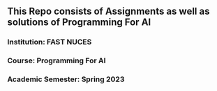 ## This Repo consists of Assignments as well as solutions of Programming For AI 
### Institution: FAST NUCES
### Course: Programming For AI 
### Academic Semester: Spring 2023
